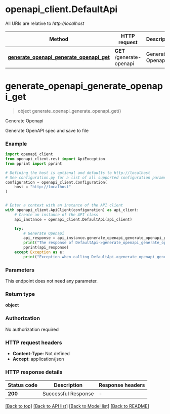 # openapi_client.DefaultApi

All URIs are relative to *http://localhost*

Method | HTTP request | Description
------------- | ------------- | -------------
[**generate_openapi_generate_openapi_get**](DefaultApi.md#generate_openapi_generate_openapi_get) | **GET** /generate-openapi | Generate Openapi


# **generate_openapi_generate_openapi_get**
> object generate_openapi_generate_openapi_get()

Generate Openapi

Generate OpenAPI spec and save to file

### Example


```python
import openapi_client
from openapi_client.rest import ApiException
from pprint import pprint

# Defining the host is optional and defaults to http://localhost
# See configuration.py for a list of all supported configuration parameters.
configuration = openapi_client.Configuration(
    host = "http://localhost"
)


# Enter a context with an instance of the API client
with openapi_client.ApiClient(configuration) as api_client:
    # Create an instance of the API class
    api_instance = openapi_client.DefaultApi(api_client)

    try:
        # Generate Openapi
        api_response = api_instance.generate_openapi_generate_openapi_get()
        print("The response of DefaultApi->generate_openapi_generate_openapi_get:\n")
        pprint(api_response)
    except Exception as e:
        print("Exception when calling DefaultApi->generate_openapi_generate_openapi_get: %s\n" % e)
```



### Parameters

This endpoint does not need any parameter.

### Return type

**object**

### Authorization

No authorization required

### HTTP request headers

 - **Content-Type**: Not defined
 - **Accept**: application/json

### HTTP response details

| Status code | Description | Response headers |
|-------------|-------------|------------------|
**200** | Successful Response |  -  |

[[Back to top]](#) [[Back to API list]](../README.md#documentation-for-api-endpoints) [[Back to Model list]](../README.md#documentation-for-models) [[Back to README]](../README.md)

